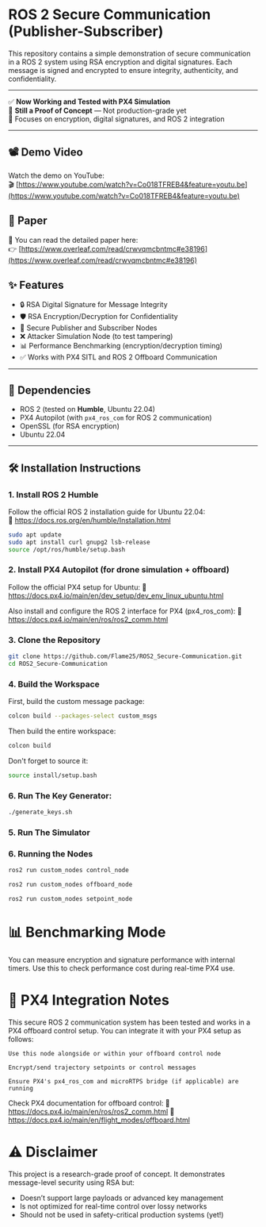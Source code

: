 # ROS 2 Secure Communication (Publisher-Subscriber)

This repository contains a simple demonstration of secure communication in a ROS 2 system using RSA encryption and digital signatures. Each message is signed and encrypted to ensure integrity, authenticity, and confidentiality.

---

✅ **Now Working and Tested with PX4 Simulation**  
🚧 **Still a Proof of Concept** — Not production-grade yet  
🔐 Focuses on encryption, digital signatures, and ROS 2 integration

---

## 📽️ Demo Video

Watch the demo on YouTube:  
🎬 [https://www.youtube.com/watch?v=Co018TFREB4&feature=youtu.be](https://www.youtube.com/watch?v=Co018TFREB4&feature=youtu.be)


## 📝 Paper

📄 You can read the detailed paper here:  
👉 [https://www.overleaf.com/read/crwvqmcbntmc#e38196](https://www.overleaf.com/read/crwvqmcbntmc#e38196)

## ✨ Features

- 🔒 RSA Digital Signature for Message Integrity
- 🛡️ RSA Encryption/Decryption for Confidentiality
- 🔁 Secure Publisher and Subscriber Nodes
- ❌ Attacker Simulation Node (to test tampering)
- 📊 Performance Benchmarking (encryption/decryption timing)
- ✅ Works with PX4 SITL and ROS 2 Offboard Communication

---

## 🧱 Dependencies

- ROS 2 (tested on **Humble**, Ubuntu 22.04)
- PX4 Autopilot (with `px4_ros_com` for ROS 2 communication)
- OpenSSL (for RSA encryption)
- Ubuntu 22.04

---

## 🛠 Installation Instructions

### 1. Install ROS 2 Humble

Follow the official ROS 2 installation guide for Ubuntu 22.04:  
🔗 https://docs.ros.org/en/humble/Installation.html

```bash
sudo apt update
sudo apt install curl gnupg2 lsb-release
source /opt/ros/humble/setup.bash
```

### 2. Install PX4 Autopilot (for drone simulation + offboard)

Follow the official PX4 setup for Ubuntu:
🔗 https://docs.px4.io/main/en/dev_setup/dev_env_linux_ubuntu.html

Also install and configure the ROS 2 interface for PX4 (px4_ros_com):
🔗 https://docs.px4.io/main/en/ros/ros2_comm.html

### 3. Clone the Repository

```bash
git clone https://github.com/Flame25/ROS2_Secure-Communication.git
cd ROS2_Secure-Communication
```

### 4. Build the Workspace

First, build the custom message package:

```bash
colcon build --packages-select custom_msgs
```

Then build the entire workspace:

```bash
colcon build
```

Don't forget to source it:

```bash
source install/setup.bash
```

### 6. Run The Key Generator: 

```bash
./generate_keys.sh
```
### 5. Run The Simulator

### 6. Running the Nodes
```bash
ros2 run custom_nodes control_node
```

```bash
ros2 run custom_nodes offboard_node
```

```bash
ros2 run custom_nodes setpoint_node
```

# 📊 Benchmarking Mode

You can measure encryption and signature performance with internal timers. Use this to check performance cost during real-time PX4 use.


# 🤖 PX4 Integration Notes

This secure ROS 2 communication system has been tested and works in a PX4 offboard control setup. You can integrate it with your PX4 setup as follows:

    Use this node alongside or within your offboard control node

    Encrypt/send trajectory setpoints or control messages

    Ensure PX4's px4_ros_com and microRTPS bridge (if applicable) are running

Check PX4 documentation for offboard control:
🔗 https://docs.px4.io/main/en/ros/ros2_comm.html
🔗 https://docs.px4.io/main/en/flight_modes/offboard.html

# ⚠️ Disclaimer

This project is a research-grade proof of concept. It demonstrates message-level security using RSA but:

* Doesn’t support large payloads or advanced key management
* Is not optimized for real-time control over lossy networks
* Should not be used in safety-critical production systems (yet!)
